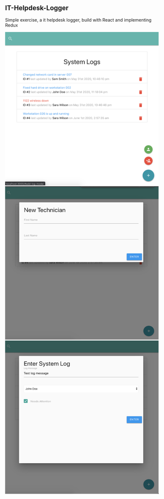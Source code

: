 ## IT-Helpdesk-Logger

Simple exercise, a it helpdesk logger, build with React and implementing Redux

<img src="img_001.png" height="500" width="500">
<img src="img_002.png" height="500" width="500">
<img src="img_003.png" height="500" width="500">
